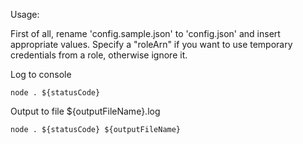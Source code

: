 Usage:

First of all, rename 'config.sample.json' to 'config.json' and insert appropriate values.
Specify a "roleArn" if you want to use temporary credentials from a role, otherwise ignore it.

Log to console
```
node . ${statusCode}
```

Output to file ${outputFileName}.log
```
node . ${statusCode} ${outputFileName}
```
